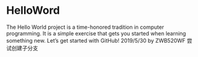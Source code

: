 # HelloWord
The Hello World project is a time-honored tradition in computer programming. It is a simple exercise that gets you started when learning something new. Let’s get started with GitHub!
2019/5/30 by ZWB520WF
尝试创建子分支
